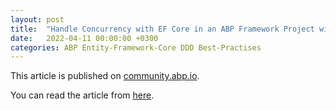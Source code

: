 ```yaml
---
layout: post
title:  "Handle Concurrency with EF Core in an ABP Framework Project with ASP.NET Core MVC"
date:   2022-04-11 00:00:00 +0300
categories: ABP Entity-Framework-Core DDD Best-Practises
---
```


This article is published on [community.abp.io](https://community.abp.io/).

You can read the article from [here](https://community.abp.io/posts/handle-concurrency-with-ef-core-in-an-abp-framework-project-with-asp.net-core-mvc-jlkc3w8f).